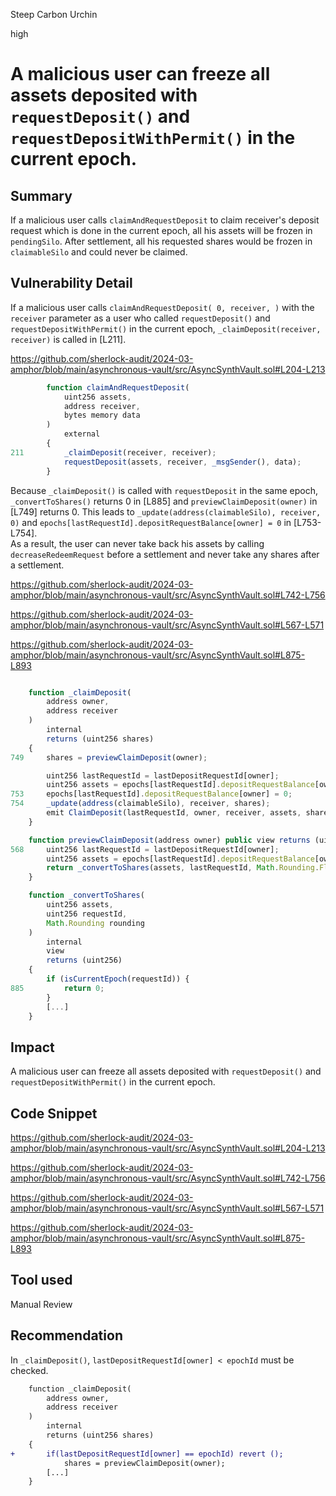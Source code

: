 Steep Carbon Urchin

high

# A malicious user can freeze all assets deposited with `requestDeposit()` and `requestDepositWithPermit()` in the current epoch.

## Summary

If a malicious user calls `claimAndRequestDeposit` to claim receiver's deposit request which is done in the current epoch, all his assets will be frozen in `pendingSilo`. After settlement, all his requested shares would be frozen in `claimableSilo` and could never be claimed. 

## Vulnerability Detail

If a malicious user calls `claimAndRequestDeposit( 0, receiver, )` with the `receiver` parameter as a user who called `requestDeposit()` and `requestDepositWithPermit()` in the current epoch, `_claimDeposit(receiver, receiver)` is called in [L211].

https://github.com/sherlock-audit/2024-03-amphor/blob/main/asynchronous-vault/src/AsyncSynthVault.sol#L204-L213

```javascript
        function claimAndRequestDeposit(
            uint256 assets,
            address receiver,
            bytes memory data
        )
            external
        {
211         _claimDeposit(receiver, receiver);
            requestDeposit(assets, receiver, _msgSender(), data);
        }
```

Because `_claimDeposit()` is called with `requestDeposit` in the same epoch, `_convertToShares()` returns 0 in [L885] and `previewClaimDeposit(owner)` in [L749] returns 0.
This leads to `_update(address(claimableSilo), receiver, 0)` and `epochs[lastRequestId].depositRequestBalance[owner] = 0` in [L753-L754].  
As a result, the user can never take back his assets by calling `decreaseRedeemRequest` before a settlement and never take any shares after a settlement.

https://github.com/sherlock-audit/2024-03-amphor/blob/main/asynchronous-vault/src/AsyncSynthVault.sol#L742-L756

https://github.com/sherlock-audit/2024-03-amphor/blob/main/asynchronous-vault/src/AsyncSynthVault.sol#L567-L571

https://github.com/sherlock-audit/2024-03-amphor/blob/main/asynchronous-vault/src/AsyncSynthVault.sol#L875-L893

```javascript

    function _claimDeposit(
        address owner,
        address receiver
    )
        internal
        returns (uint256 shares)
    {
749     shares = previewClaimDeposit(owner);

        uint256 lastRequestId = lastDepositRequestId[owner];
        uint256 assets = epochs[lastRequestId].depositRequestBalance[owner];
753     epochs[lastRequestId].depositRequestBalance[owner] = 0;
754     _update(address(claimableSilo), receiver, shares);
        emit ClaimDeposit(lastRequestId, owner, receiver, assets, shares);
    }

    function previewClaimDeposit(address owner) public view returns (uint256) {
568     uint256 lastRequestId = lastDepositRequestId[owner];
        uint256 assets = epochs[lastRequestId].depositRequestBalance[owner];
        return _convertToShares(assets, lastRequestId, Math.Rounding.Floor);
    }

    function _convertToShares(
        uint256 assets,
        uint256 requestId,
        Math.Rounding rounding
    )
        internal
        view
        returns (uint256)
    {
        if (isCurrentEpoch(requestId)) {
885         return 0;
        }
        [...]
    }
```

## Impact

A malicious user can freeze all assets deposited with `requestDeposit()` and `requestDepositWithPermit()` in the current epoch.

## Code Snippet

https://github.com/sherlock-audit/2024-03-amphor/blob/main/asynchronous-vault/src/AsyncSynthVault.sol#L204-L213

https://github.com/sherlock-audit/2024-03-amphor/blob/main/asynchronous-vault/src/AsyncSynthVault.sol#L742-L756

https://github.com/sherlock-audit/2024-03-amphor/blob/main/asynchronous-vault/src/AsyncSynthVault.sol#L567-L571

https://github.com/sherlock-audit/2024-03-amphor/blob/main/asynchronous-vault/src/AsyncSynthVault.sol#L875-L893

## Tool used

Manual Review

## Recommendation

In `_claimDeposit()`, `lastDepositRequestId[owner] < epochId` must be checked.

```diff
    function _claimDeposit(
        address owner,
        address receiver
    )
        internal
        returns (uint256 shares)
    {
+       if(lastDepositRequestId[owner] == epochId) revert ();
            shares = previewClaimDeposit(owner);
        [...]
    }
```
